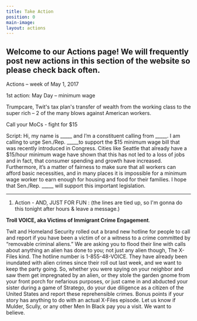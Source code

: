 ```yaml
---
title: Take Action
position: 0
main-image: 
layout: actions
---
```


## **Welcome to our Actions page!  We will frequently post new actions in this section of the website so please check back often.**

Actions – week of May 1, 2017

1st action: May Day – minimum wage

Trumpcare, Twit's tax plan's transfer of wealth from the working class to the super rich – 2 of the many blows against American workers.

Call your MoCs - fight for $15

Script: Hi, my name is _____ and I’m a constituent calling from _____. I am calling to urge Sen./Rep. _____to support the $15 minimum wage bill that was recently introduced in Congress. Cities like Seattle that already have a $15/hour minimum wage have shown that this has not led to a loss of jobs and in fact, that consumer spending and growth have increased. Furthermore, it’s a matter of fairness to make sure that all workers can afford basic necessities, and in many places it is impossible for a minimum wage worker to earn enough for housing and food for their families. I hope that Sen./Rep. _____ will support this important legislation.

---

1. Action - AND, JUST FOR FUN : (the lines are tied up, so I'm gonna do this tonight after hours & leave a message.)

**Troll VOICE, aka Victims of Immigrant Crime Engagement**.

Twit and Homeland Security rolled out a brand new hotline for people to call and report if you have been a victim of or a witness to a crime committed by “removable criminal aliens.” We are asking you to flood their line with calls about anything an alien has done to you; not just any alien though, The X-Files kind.
The hotline number is 1-855-48-VOICE. They have already been inundated with alien crimes since their roll out last week, and we want to keep the party going. So, whether you were spying on your neighbor and saw them get impregnated by an alien, or they stole the garden gnome from your front porch for nefarious purposes, or just came in and abducted your sister during a game of Stratego, do your due diligence as a citizen of the United States and report these reprehensible crimes. Bonus points if your story has anything to do with an actual X-Files episode. Let us know if Mulder, Scully, or any other Men In Black pay you a visit. We want to believe.